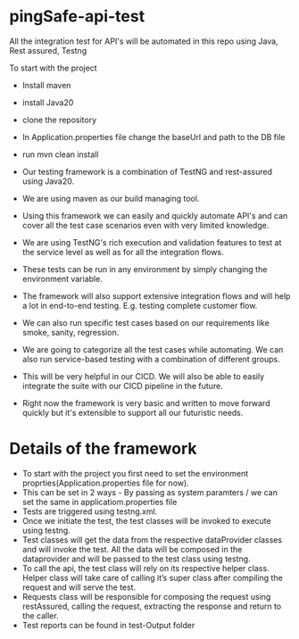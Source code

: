 # pingSafe-api-test

All the integration test for API's will be automated in this repo using Java, Rest assured, Testng

To start with the project
* Install maven
* install Java20
* clone the repository 
* In Application.properties file change the baseUrl and path to the DB file
* run mvn clean install


* Our testing framework is a combination of TestNG and rest-assured using Java20. 
* We are using maven as our build managing tool. 
* Using this framework we can easily and quickly automate API's and can cover all the test case scenarios even with very limited knowledge. 
* We are using TestNG's rich execution and validation features to test at the service level as well as for all the integration flows. 
* These tests can be run in any environment by simply changing the environment variable.
* The framework will also support extensive integration flows and will help a lot in end-to-end testing. E.g. testing complete customer flow. 
* We can also run specific test cases based on our requirements like smoke, sanity, regression.<TODO>
* We are going to categorize all the test cases while automating. We can also run service-based testing with a combination of different groups. 
* This will be very helpful in our CICD. We will also be able to easily integrate the suite with our CICD pipeline in the future.
* Right now the framework is very basic and written to move forward quickly but it's extensible to support all our futuristic needs.

# Details of the framework
* To start with the project you first need to set the environment proprties(Application.properties file for now).
* This can be set in 2 ways - By passing as system paramters / we can set the same in applicatiom.properties file
* Tests are triggered using testng.xml.
* Once we initiate the test, the test classes will be invoked to execute using testng. 
* Test classes will get the data from the respective dataProvider classes and will invoke the test. All the data will be composed in the dataprovider and will be passed to the test class using testng.
* To call the api, the test class will rely on its respective helper class. Helper class will take care of  calling it’s super class after compiling the request and will serve the test.
* Requests class will be responsible for composing the request using restAssured, calling the request, extracting the response and return to the caller. 
* Test reports can be found in test-Output folder <In futrue allure report would be integrated for more detailed report>